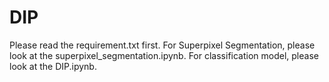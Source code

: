 # DIP

Please read the requirement.txt first.
For Superpixel Segmentation, please look at the superpixel_segmentation.ipynb.
For classification model, please look at the DIP.ipynb.

